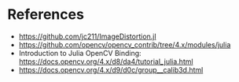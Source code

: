 # References
- https://github.com/jc211/ImageDistortion.jl
- https://github.com/opencv/opencv_contrib/tree/4.x/modules/julia
- Introduction to Julia OpenCV Binding: https://docs.opencv.org/4.x/d8/da4/tutorial_julia.html
- https://docs.opencv.org/4.x/d9/d0c/group__calib3d.html
